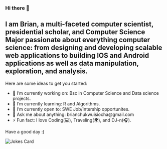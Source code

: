 ### Hi there 👋


<h2>I am Brian, a multi-faceted computer scientist, presidential scholar, and Computer Science Major passionate about everything computer science: from designing and developing scalable web applications to building IOS and Android applications as well as data manipulation, exploration, and analysis.</h2>


<p>Here are some ideas to get you started:</p>
<ul>
  <li>🔭 I’m currently working on: Bsc in Computer Science and Data science projects. </li>
  <li> 🌱 I’m currently learning: R and Algorithms.</li>
  <li> 🤔 I’m currently open to: SWE Job/Intership opportunites.</li>
  <li>💬 Ask me about anything: brianchukwuisiocha@gmail.com </li>
  <li>⚡ Fun fact: I love Coding(💻), Traveling(🌍), and DJ-n(🎧).</li>
</ul>

<p>Have a good day :)</p>
<img src="https://readme-jokes.vercel.app/api" alt="Jokes Card" />
